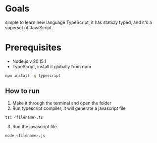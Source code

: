 # Goals
simple to learn new language TypeScript, it has staticly typed, and it's a superset of JavaScript.

# Prerequisites
- Node.js v 20.15.1
- TypeScript, install it globally from npm
```bash
npm install -g typescript
```

## How to run
1. Make it through the terminal and open the folder
2. Run typescript compiler, it will generate a javascript file
```bash
tsc <filename>.ts
```
3. Run the javascript file
```bash
node <filename>.js
```